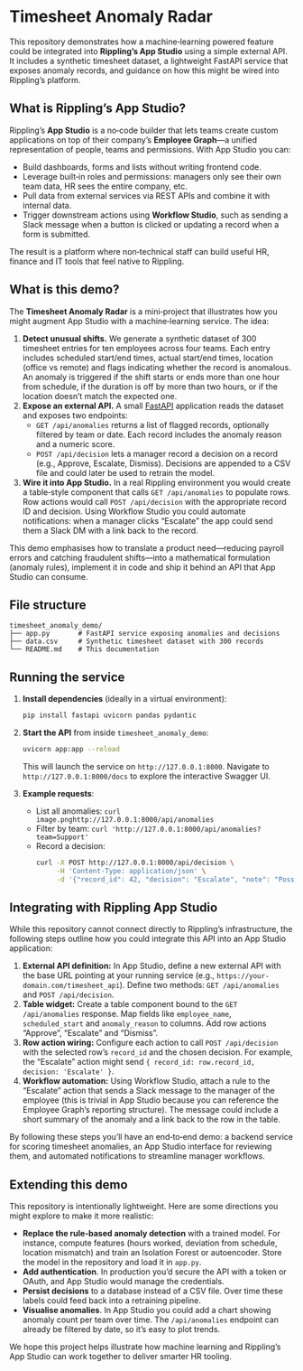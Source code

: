 # Timesheet Anomaly Radar

This repository demonstrates how a machine‑learning powered feature could be
integrated into **Rippling’s App Studio** using a simple external API. It
includes a synthetic timesheet dataset, a lightweight FastAPI service that
exposes anomaly records, and guidance on how this might be wired into
Rippling’s platform.

## What is Rippling’s App Studio?

Rippling’s **App Studio** is a no‑code builder that lets teams create custom
applications on top of their company’s **Employee Graph**—a unified
representation of people, teams and permissions. With App Studio you can:

- Build dashboards, forms and lists without writing frontend code.
- Leverage built‑in roles and permissions: managers only see their own team
  data, HR sees the entire company, etc.
- Pull data from external services via REST APIs and combine it with
  internal data.
- Trigger downstream actions using **Workflow Studio**, such as sending a
  Slack message when a button is clicked or updating a record when a form
  is submitted.

The result is a platform where non‑technical staff can build useful HR,
finance and IT tools that feel native to Rippling.

## What is this demo?

The **Timesheet Anomaly Radar** is a mini‑project that illustrates how you
might augment App Studio with a machine‑learning service. The idea:

1. **Detect unusual shifts.** We generate a synthetic dataset of 300
   timesheet entries for ten employees across four teams. Each entry
   includes scheduled start/end times, actual start/end times, location
   (office vs remote) and flags indicating whether the record is
   anomalous. An anomaly is triggered if the shift starts or ends more
   than one hour from schedule, if the duration is off by more than two
   hours, or if the location doesn’t match the expected one.
2. **Expose an external API.** A small [FastAPI](https://fastapi.tiangolo.com/)
   application reads the dataset and exposes two endpoints:
   - `GET /api/anomalies` returns a list of flagged records, optionally
     filtered by team or date. Each record includes the anomaly reason and
     a numeric score.
   - `POST /api/decision` lets a manager record a decision on a record
     (e.g., Approve, Escalate, Dismiss). Decisions are appended to a CSV
     file and could later be used to retrain the model.
3. **Wire it into App Studio.** In a real Rippling environment you would
   create a table‑style component that calls `GET /api/anomalies` to
   populate rows. Row actions would call `POST /api/decision` with the
   appropriate record ID and decision. Using Workflow Studio you could
   automate notifications: when a manager clicks “Escalate” the app could
   send them a Slack DM with a link back to the record.

This demo emphasises how to translate a product need—reducing payroll errors
and catching fraudulent shifts—into a mathematical formulation (anomaly
rules), implement it in code and ship it behind an API that App Studio
can consume.

## File structure

```
timesheet_anomaly_demo/
├── app.py       # FastAPI service exposing anomalies and decisions
├── data.csv     # Synthetic timesheet dataset with 300 records
└── README.md    # This documentation
```

## Running the service

1. **Install dependencies** (ideally in a virtual environment):

   ```bash
   pip install fastapi uvicorn pandas pydantic
   ```

2. **Start the API** from inside `timesheet_anomaly_demo`:

   ```bash
   uvicorn app:app --reload
   ```

   This will launch the service on `http://127.0.0.1:8000`. Navigate to
   `http://127.0.0.1:8000/docs` to explore the interactive Swagger UI.

3. **Example requests**:

   - List all anomalies:
     `curl image.pnghttp://127.0.0.1:8000/api/anomalies`
   - Filter by team:
     `curl 'http://127.0.0.1:8000/api/anomalies?team=Support'`
   - Record a decision:
     ```bash
     curl -X POST http://127.0.0.1:8000/api/decision \
          -H 'Content-Type: application/json' \
          -d '{"record_id": 42, "decision": "Escalate", "note": "Possible duplicate entry"}'
     ```

## Integrating with Rippling App Studio

While this repository cannot connect directly to Rippling’s infrastructure,
the following steps outline how you could integrate this API into an App
Studio application:

1. **External API definition:** In App Studio, define a new external API
   with the base URL pointing at your running service (e.g.,
   `https://your-domain.com/timesheet_api`). Define two methods:
   `GET /api/anomalies` and `POST /api/decision`.
2. **Table widget:** Create a table component bound to the `GET
   /api/anomalies` response. Map fields like `employee_name`,
   `scheduled_start` and `anomaly_reason` to columns. Add row actions
   “Approve”, “Escalate” and “Dismiss”.
3. **Row action wiring:** Configure each action to call `POST
   /api/decision` with the selected row’s `record_id` and the chosen
   decision. For example, the “Escalate” action might send `{ record_id:
   row.record_id, decision: 'Escalate' }`.
4. **Workflow automation:** Using Workflow Studio, attach a rule to the
   “Escalate” action that sends a Slack message to the manager of the
   employee (this is trivial in App Studio because you can reference the
   Employee Graph’s reporting structure). The message could include a
   short summary of the anomaly and a link back to the row in the table.

By following these steps you’ll have an end‑to‑end demo: a backend service
for scoring timesheet anomalies, an App Studio interface for reviewing
them, and automated notifications to streamline manager workflows.

## Extending this demo

This repository is intentionally lightweight. Here are some directions
you might explore to make it more realistic:

- **Replace the rule‑based anomaly detection** with a trained model. For
  instance, compute features (hours worked, deviation from schedule,
  location mismatch) and train an Isolation Forest or autoencoder. Store
  the model in the repository and load it in `app.py`.
- **Add authentication**. In production you’d secure the API with a token
  or OAuth, and App Studio would manage the credentials.
- **Persist decisions** to a database instead of a CSV file. Over time
  these labels could feed back into a retraining pipeline.
- **Visualise anomalies**. In App Studio you could add a chart showing
  anomaly count per team over time. The `/api/anomalies` endpoint can
  already be filtered by date, so it’s easy to plot trends.

We hope this project helps illustrate how machine learning and Rippling’s
App Studio can work together to deliver smarter HR tooling.
